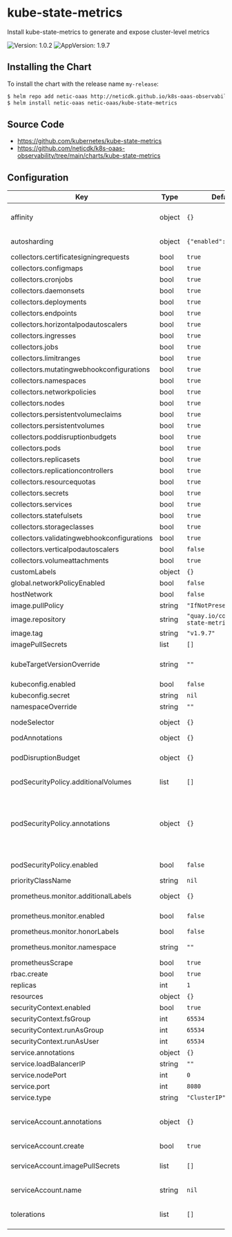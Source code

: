 # kube-state-metrics

Install kube-state-metrics to generate and expose cluster-level metrics

![Version: 1.0.2](https://img.shields.io/badge/Version-1.0.2-informational?style=flat-square) ![AppVersion: 1.9.7](https://img.shields.io/badge/AppVersion-1.9.7-informational?style=flat-square)

## Installing the Chart

To install the chart with the release name `my-release`:

```bash
$ helm repo add netic-oaas http://neticdk.github.io/k8s-oaas-observability
$ helm install netic-oaas netic-oaas/kube-state-metrics
```

## Source Code

* <https://github.com/kubernetes/kube-state-metrics>
* <https://github.com/neticdk/k8s-oaas-observability/tree/main/charts/kube-state-metrics>

## Configuration

| Key | Type | Default | Description |
|-----|------|---------|-------------|
| affinity | object | `{}` | Affinity settings for pod assignment Ref: https://kubernetes.io/docs/concepts/configuration/assign-pod-node/ |
| autosharding | object | `{"enabled":false}` | Set to true to automatically shard data across replicas pods ([Automated Sharding](https://github.com/kubernetes/kube-state-metrics#automated-sharding)). EXPERIMENTAL |
| collectors.certificatesigningrequests | bool | `true` | Enable the certificatesigningrequests collector. |
| collectors.configmaps | bool | `true` | Enable the configmaps collector. |
| collectors.cronjobs | bool | `true` | Enable the cronjobs collector. |
| collectors.daemonsets | bool | `true` | Enable the daemonsets collector. |
| collectors.deployments | bool | `true` | Enable the deployments collector. |
| collectors.endpoints | bool | `true` | Enable the endpoints collector. |
| collectors.horizontalpodautoscalers | bool | `true` | Enable the horizontalpodautoscalers collector. |
| collectors.ingresses | bool | `true` | Enable the ingresses collector. |
| collectors.jobs | bool | `true` | Enable the jobs collector. |
| collectors.limitranges | bool | `true` | Enable the limitranges collector. |
| collectors.mutatingwebhookconfigurations | bool | `true` | Enable the mutatingwebhookconfigurations collector. |
| collectors.namespaces | bool | `true` | Enable the namespaces collector. |
| collectors.networkpolicies | bool | `true` | Enable the networkpolicies collector. |
| collectors.nodes | bool | `true` | Enable the nodes collector. |
| collectors.persistentvolumeclaims | bool | `true` | Enable the persistentvolumeclaims collector. |
| collectors.persistentvolumes | bool | `true` | Enable the persistentvolumes collector. |
| collectors.poddisruptionbudgets | bool | `true` | Enable the poddisruptionbudgets collector. |
| collectors.pods | bool | `true` | Enable the pods collector. |
| collectors.replicasets | bool | `true` | Enable the replicasets collector. |
| collectors.replicationcontrollers | bool | `true` | Enable the replicationcontrollers collector. |
| collectors.resourcequotas | bool | `true` | Enable the resourcequotas collector. |
| collectors.secrets | bool | `true` | Enable the secrets collector. |
| collectors.services | bool | `true` | Enable the services collector. |
| collectors.statefulsets | bool | `true` | Enable the statefulsets collector. |
| collectors.storageclasses | bool | `true` | Enable the storageclasses collector. |
| collectors.validatingwebhookconfigurations | bool | `true` | Enable the validatingwebhookconfigurations collector. |
| collectors.verticalpodautoscalers | bool | `false` | Enable the verticalpodautoscalers collector. |
| collectors.volumeattachments | bool | `true` | Enable the volumeattachments collector. |
| customLabels | object | `{}` | Custom labels to apply to service, deployment and pods |
| global.networkPolicyEnabled | bool | `false` | Deploy network policy allowing ingress. |
| hostNetwork | bool | `false` | Whether or not to use the host network |
| image.pullPolicy | string | `"IfNotPresent"` | Image pull policy |
| image.repository | string | `"quay.io/coreos/kube-state-metrics"` | The image repository to pull from |
| image.tag | string | `"v1.9.7"` | The image tag to pull |
| imagePullSecrets | list | `[]` |  |
| kubeTargetVersionOverride | string | `""` | Provide a k8s version to define apiGroups for podSecurityPolicy Cluster Role. For example: kubeTargetVersionOverride: 1.14.9 |
| kubeconfig.enabled | bool | `false` |  |
| kubeconfig.secret | string | `nil` | base64 encoded kube-config file |
| namespaceOverride | string | `""` |  |
| nodeSelector | object | `{}` | Node labels for pod assignment Ref: https://kubernetes.io/docs/user-guide/node-selection/ |
| podAnnotations | object | `{}` | Annotations to be added to the pod |
| podDisruptionBudget | object | `{}` | Optional PodDisruptionBudget Ref: https://kubernetes.io/docs/tasks/run-application/configure-pdb/ |
| podSecurityPolicy.additionalVolumes | list | `[]` | Specify allowed volumes in the pod security policy (`secret` is always allowed) |
| podSecurityPolicy.annotations | object | `{}` | Specify pod annotations in the pod security policy Ref: https://kubernetes.io/docs/concepts/policy/pod-security-policy/#apparmor Ref: https://kubernetes.io/docs/concepts/policy/pod-security-policy/#seccomp Ref: https://kubernetes.io/docs/concepts/policy/pod-security-policy/#sysctl |
| podSecurityPolicy.enabled | bool | `false` | If true, create & use PodSecurityPolicy resources. Note that related RBACs are created only if `rbac.enabled` is `true`. |
| priorityClassName | string | `nil` | Name of Priority Class to assign pods |
| prometheus.monitor.additionalLabels | object | `{}` | Additional labels that can be used so ServiceMonitor will be discovered by Prometheus |
| prometheus.monitor.enabled | bool | `false` | Set this to true to create ServiceMonitor for Prometheus operator |
| prometheus.monitor.honorLabels | bool | `false` | Honor metric labels |
| prometheus.monitor.namespace | string | `""` | Namespace where servicemonitor resource should be created |
| prometheusScrape | bool | `true` | Whether or not enable prom scrape |
| rbac.create | bool | `true` |  |
| replicas | int | `1` | Number of replicas |
| resources | object | `{}` | kube-state-metrics resource requests and limits |
| securityContext.enabled | bool | `true` | Enable security context |
| securityContext.fsGroup | int | `65534` | Group ID for the filesystem |
| securityContext.runAsGroup | int | `65534` | Group ID for the container |
| securityContext.runAsUser | int | `65534` | User ID for the container |
| service.annotations | object | `{}` | Annotations to be added to the service. |
| service.loadBalancerIP | string | `""` |  |
| service.nodePort | int | `0` |  |
| service.port | int | `8080` | The port of the container |
| service.type | string | `"ClusterIP"` | Service type. Default to clusterIP for backward compatibility. |
| serviceAccount.annotations | object | `{}` | ServiceAccount annotations. Use case: AWS EKS IAM roles for service accounts ref: https://docs.aws.amazon.com/eks/latest/userguide/specify-service-account-role.html |
| serviceAccount.create | bool | `true` | If true, create & use serviceAccount. Require rbac true |
| serviceAccount.imagePullSecrets | list | `[]` | Reference to one or more secrets to be used when pulling images ref: https://kubernetes.io/docs/tasks/configure-pod-container/pull-image-private-registry/ |
| serviceAccount.name | string | `nil` | The name of the ServiceAccount to use. If not set and create is true, a name is generated using the fullname template |
| tolerations | list | `[]` | Tolerations for pod assignment Ref: https://kubernetes.io/docs/concepts/configuration/taint-and-toleration/ |

